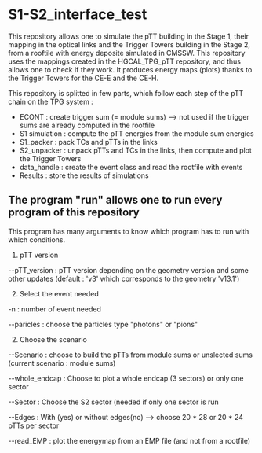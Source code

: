 # S1-S2_interface_test

This repository allows one to simulate the pTT building in the Stage 1, their mapping in the optical links and the Trigger Towers building in the Stage 2, from a rooftile with energy deposite simulated in CMSSW. This repository uses the mappings created in the HGCAL_TPG_pTT repository, and thus allows one to check if they work. It produces energy maps (plots) thanks to the Trigger Towers for the CE-E and the CE-H.

This repository is splitted in few parts, which follow each step of the pTT chain on the TPG system : 

- ECONT : create trigger sum (= module sums) --> not used if the trigger sums are already computed in the rootfile
- S1 simulation : compute the pTT energies from the module sum energies
- S1_packer : pack TCs and pTTs in the links
- S2_unpacker : unpack pTTs and TCs in the links, then compute and plot the Trigger Towers 
- data_handle : create the event class and read the rootfile with events
- Results : store the results of simulations

  
The program "run" allows one to run every program of this repository
-

This program has many arguments to know which program has to run with which conditions. 

1) pTT version

  
  --pTT_version : pTT version depending on the geometry version and some other updates (default : 'v3' which corresponds to the geometry 'v13.1')

  
2) Select the event needed
   
  -n : number of event needed 
  
  --paricles : choose the particles type "photons" or "pions"
  
  
2) Choose the scenario

  --Scenario : choose to build the pTTs from module sums or unslected sums (current scenario : module sums)
  
  --whole_endcap : Choose to plot a whole endcap (3 sectors) or only one sector
  
  --Sector : Choose the S2 sector (needed if only one sector is run
  
  --Edges  : With (yes) or without edges(no) --> choose 20 * 28 or 20 * 24 pTTs per sector

  --read_EMP : plot the energymap from an EMP file (and not from a rootfile)

